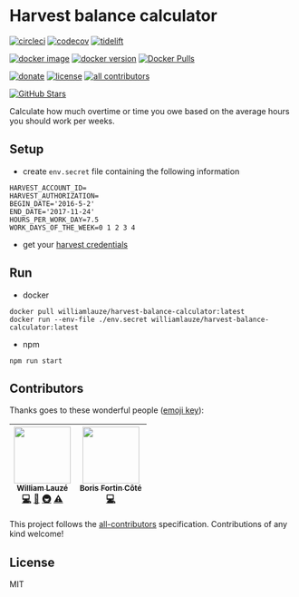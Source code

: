# Harvest balance calculator
[![circleci][circleci-badge]][circleci]
[![codecov][codecov-badge]][codecov]
[![tidelift][tidelift-badge]][tidelift]

[![docker image][microbadger-image-badge]][microbadger]
[![docker version][microbadger-version-badge]][microbadger]
[![Docker Pulls][docker-pulls-badge]][docker]

[![donate][donate-badge]][donate]
[![license][license-badge]][license]
[![all contributors][all-contributors-badge]][all-contributors]

[![GitHub Stars][github-stars-badge]][github]

Calculate how much overtime or time you owe based on the average hours you should work per weeks.

## Setup
* create `env.secret` file containing the following information

```
HARVEST_ACCOUNT_ID=
HARVEST_AUTHORIZATION=
BEGIN_DATE='2016-5-2'
END_DATE='2017-11-24'
HOURS_PER_WORK_DAY=7.5
WORK_DAYS_OF_THE_WEEK=0 1 2 3 4
```
* get your [harvest credentials](harvest.md)

## Run
* docker
```
docker pull williamlauze/harvest-balance-calculator:latest
docker run --env-file ./env.secret williamlauze/harvest-balance-calculator:latest
```
* npm
```
npm run start
```

## Contributors

Thanks goes to these wonderful people ([emoji key](https://github.com/kentcdodds/all-contributors#emoji-key)):

<!-- ALL-CONTRIBUTORS-LIST:START - Do not remove or modify this section -->
<!-- prettier-ignore -->
| [<img src="https://avatars0.githubusercontent.com/u/5473183?v=4" width="100px;"/><br /><sub><b>William Lauzé</b></sub>](https://github.com/wilau2)<br />[💻](https://github.com/wilau2/harvest-balance-calculator/commits?author=wilau2 "Code") [📖](https://github.com/wilau2/harvest-balance-calculator/commits?author=wilau2 "Documentation") [🚇](#infra-wilau2 "Infrastructure (Hosting, Build-Tools, etc)") [⚠️](https://github.com/wilau2/harvest-balance-calculator/commits?author=wilau2 "Tests") | [<img src="https://avatars3.githubusercontent.com/u/10335220?v=4" width="100px;"/><br /><sub><b>Boris Fortin Côté</b></sub>](https://github.com/Carkib)<br />[💻](https://github.com/wilau2/harvest-balance-calculator/commits?author=Carkib "Code") |
| :---: | :---: |
<!-- ALL-CONTRIBUTORS-LIST:END -->

This project follows the [all-contributors](https://github.com/kentcdodds/all-contributors) specification. Contributions of any kind welcome!

## License

MIT

[circleci-badge]: https://img.shields.io/circleci/project/github/wilau2/harvest-balance-calculator/master.svg
[circleci]: https://circleci.com/gh/wilau2/harvest-balance-calculator
[all-contributors-badge]: https://img.shields.io/badge/all_contributors-2-orange.svg?style=flat-square
[all-contributors]: #contributors
[codecov-badge]: https://img.shields.io/codecov/c/github/wilau2/harvest-balance-calculator/master.svg
[codecov]: https://codecov.io/gh/wilau2/harvest-balance-calculator
[tidelift-badge]: https://tidelift.com/badges/github/wilau2/harvest-balance-calculator
[tidelift]: https://tidelift.com/repo/github/wilau2/harvest-balance-calculator
[donate-badge]: https://img.shields.io/badge/$-support-green.svg?style=flat-square
[donate]: https://www.paypal.me/williamlauze/10
[license-badge]: https://img.shields.io/github/license/mashape/apistatus.svg
[license]: https://github.com/wilau2/harvest-balance-calculator/blob/master/LICENSE
[microbadger-image-badge]: https://images.microbadger.com/badges/image/williamlauze/harvest-balance-calculator.svg
[microbadger-version-badge]: https://images.microbadger.com/badges/version/williamlauze/harvest-balance-calculator.svg
[microbadger]: https://microbadger.com/images/williamlauze/harvest-balance-calculator
[docker-pulls-badge]: https://img.shields.io/docker/pulls/williamlauze/harvest-balance-calculator.svg
[docker]: https://hub.docker.com/r/williamlauze/harvest-balance-calculator
[github-stars-badge]: https://img.shields.io/github/stars/wilau2/harvest-balance-calculator.svg?style=social&label=Stars
[github]: https://github.com/wilau2/harvest-balance-calculator